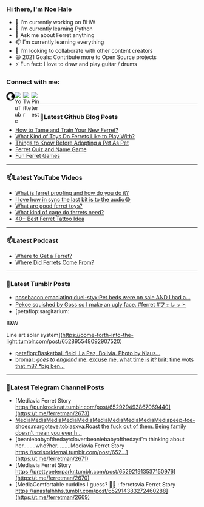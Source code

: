 ### Hi there, I'm Noe Hale

- 🔭 I’m currently working on BHW
- 🌱 I’m currently learning Python
- 💬 Ask me about Ferret anything
- 📫 I’m currently learning everything
- 🔭 I’m looking to collaborate with other content creators
- 😄 2021 Goals: Contribute more to Open Source projects
- ⚡ Fun fact: I love to draw and play guitar / drums

### Connect with me:

[<img align="left" alt="ferretvoice.com" width="22px" src="https://raw.githubusercontent.com/iconic/open-iconic/master/svg/globe.svg" />](https://ferretvoice.com)
[<img align="left" alt="YouTube" width="22px" src="https://cdn.jsdelivr.net/npm/simple-icons@v3/icons/youtube.svg" />](https://www.youtube.com/channel/UCk665XTfaMLVwFVWUmgnDiw)
[<img align="left" alt="Twitter" width="22px" src="https://cdn.jsdelivr.net/npm/simple-icons@v3/icons/twitter.svg" />](https://twitter.com/voiceferret)
[<img align="left" alt="Pinterest" width="22px" src="https://cdn.jsdelivr.net/npm/simple-icons@v3/icons/pinterest.svg" />](https://www.pinterest.com/voiceferret/)

<br />

---
### 🔭Latest Github Blog Posts
<!-- GITHUB:START -->
- [How to Tame and Train Your New Ferret?](http://noehale.github.io/how-to-tame-and-train-your-new-ferret/)
- [What Kind of Toys Do Ferrets Like to Play With?](http://noehale.github.io/what-kind-of-toys-do-ferrets-like-to-play-with/)
- [Things to Know Before Adopting a Pet As Pet](http://noehale.github.io/things-to-know-before-adopting-a-pet-as-pet/)
- [Ferret Quiz and Name Game](http://noehale.github.io/ferret-quiz/)
- [Fun Ferret Games](http://noehale.github.io/fun-ferret-games/)
<!-- GITHUB:END -->
---
### 📫Latest YouTube Videos

<!-- YOUTUBE:START -->
- [What is ferret proofing and how do you do it?](https://www.youtube.com/watch?v=81Syh_DJBQQ)
- [I love how in sync the last bit is to the audio😂](https://www.youtube.com/watch?v=WHBeGHwSlGY)
- [What are good ferret toys?](https://www.youtube.com/watch?v=tPxRilBzc0s)
- [What kind of cage do ferrets need?](https://www.youtube.com/watch?v=xzz6hC3sR5A)
- [40+ Best Ferret Tattoo Idea](https://www.youtube.com/watch?v=KIKqduR6Xcs)
<!-- YOUTUBE:END -->

---
### 📫Latest Podcast

<!-- PODCAST:START -->
- [Where to Get a Ferret?](https://anchor.fm/ferretvoice/episodes/Where-to-Get-a-Ferret-erurfu)
- [Where Did Ferrets Come From?](https://anchor.fm/ferretvoice/episodes/Where-Did-Ferrets-Come-From-eruq8g)
<!-- PODCAST:END -->
---
### 📝Latest Tumblr Posts

<!-- TUMBLR:START -->
- [nosebacon:emaciatinq:duel-styx:Pet beds were on sale AND I had a...](https://come-forth-into-the-light.tumblr.com/post/652963453356720128)
- [Pekoe squished by Goss so I make an ugly face. 
#ferret 
#フェレット](https://come-forth-into-the-light.tumblr.com/post/652918201343246336)
- [petaflop:sargitarium:

B&W


Line art solar system](https://come-forth-into-the-light.tumblr.com/post/652895548092907520)
- [petaflop:Basketball field, La Paz, Bolivia. Photo by Klaus...](https://come-forth-into-the-light.tumblr.com/post/652872834001059840)
- [bromar:
*goes to england*
me: excuse me, what time is it?
brit: time wots that m8?
*big ben...](https://come-forth-into-the-light.tumblr.com/post/652827530886365184)
<!-- TUMBLR:END -->
---
### 📝Latest Telegram Channel Posts

<!-- TELEGRAM:START -->
- [Mediavia Ferret Story https://punkrocknat.tumblr.com/post/652929493867069440](https://t.me/ferretman/2673)
- [MediaMediaMediaMediaMediaMediaMediaMediaMediaMediapeep-toe-shoes:margoteve:tobiasxva:Roast the fuck out of them. Being family doesn’t mean you ever h...](https://t.me/ferretman/2672)
- [beaniebabyoftheday:clover:beaniebabyoftheday:i’m thinking about her……..who?her………Mediavia Ferret Story https://scrisoridemai.tumblr.com/post/652...](https://t.me/ferretman/2671)
- [Mediavia Ferret Story https://prettypeterparkr.tumblr.com/post/652921913537150976](https://t.me/ferretman/2670)
- [MediaComfortable cuddles I guess? 🤣🤣 : ferretsvia Ferret Story https://anasfalhhhs.tumblr.com/post/652914383272460288](https://t.me/ferretman/2669)
<!-- TELEGRAM:END -->
